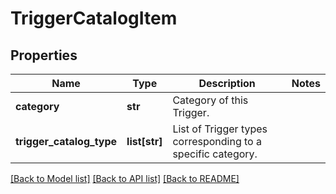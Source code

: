 # TriggerCatalogItem

## Properties
Name | Type | Description | Notes
------------ | ------------- | ------------- | -------------
**category** | **str** | Category of this Trigger. | 
**trigger_catalog_type** | **list[str]** | List of Trigger types corresponding to a specific category. | 

[[Back to Model list]](../README.md#documentation-for-models) [[Back to API list]](../README.md#documentation-for-api-endpoints) [[Back to README]](../README.md)

